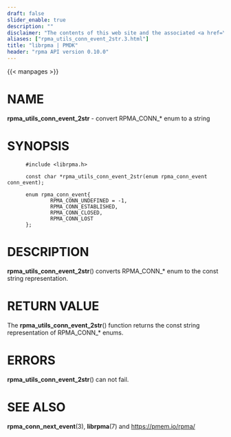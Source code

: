 ```yaml
---
draft: false
slider_enable: true
description: ""
disclaimer: "The contents of this web site and the associated <a href=\"https://github.com/pmem\">GitHub repositories</a> are BSD-licensed open source."
aliases: ["rpma_utils_conn_event_2str.3.html"]
title: "librpma | PMDK"
header: "rpma API version 0.10.0"
---
```

{{< manpages >}}

[comment]: <> (SPDX-License-Identifier: BSD-3-Clause)
[comment]: <> (Copyright 2020, Intel Corporation)

NAME
====

**rpma\_utils\_conn\_event\_2str** - convert RPMA\_CONN\_\* enum to a
string

SYNOPSIS
========

          #include <librpma.h>

          const char *rpma_utils_conn_event_2str(enum rpma_conn_event conn_event);

          enum rpma_conn_event{
                  RPMA_CONN_UNDEFINED = -1,
                  RPMA_CONN_ESTABLISHED,
                  RPMA_CONN_CLOSED,
                  RPMA_CONN_LOST
          };

DESCRIPTION
===========

**rpma\_utils\_conn\_event\_2str**() converts RPMA\_CONN\_\* enum to the
const string representation.

RETURN VALUE
============

The **rpma\_utils\_conn\_event\_2str**() function returns the const
string representation of RPMA\_CONN\_\* enums.

ERRORS
======

**rpma\_utils\_conn\_event\_2str**() can not fail.

SEE ALSO
========

**rpma\_conn\_next\_event**(3), **librpma**(7) and https://pmem.io/rpma/
